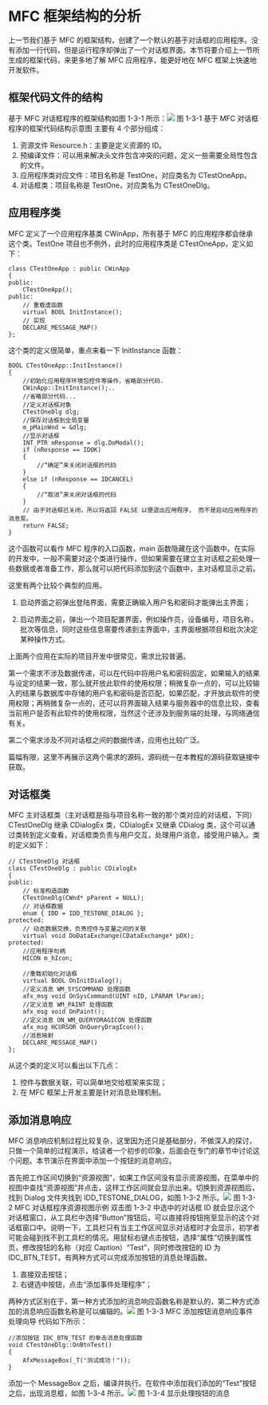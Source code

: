 # MFC 框架结构的分析

上一节我们基于 MFC 的框架结构，创建了一个默认的基于对话框的应用程序。没有添加一行代码，但是运行程序却弹出了一个对话框界面。本节将要介绍上一节所生成的框架代码，来更多地了解 MFC 应用程序，能更好地在 MFC 框架上快速地开发软件。

## 框架代码文件的结构

基于 MFC 对话框程序的框架结构如图 1-3-1 所示：![](img/8e1ecef6839655284ac4713e1a22b687.jpg)
图 1-3-1 基于 MFC 对话框程序的框架代码结构示意图
主要有 4 个部分组成：
1) 资源文件 Resource.h：主要是定义资源的 ID。
2) 预编译文件：可以用来解决头文件包含冲突的问题，定义一些需要全局性包含的文件。
3) 应用程序类对应文件：项目名称是 TestOne，对应类名为 CTestOneApp。
4) 对话框类：项目名称是 TestOne，对应类名为 CTestOneDlg。

## 应用程序类

MFC 定义了一个应用程序基类 CWinApp，所有基于 MFC 的应用程序都会继承这个类。TestOne 项目也不例外，此时的应用程序类是 CTestOneApp，定义如下：

```
class CTestOneApp : public CWinApp
{
public:
    CTestOneApp();
public:
    // 重载虚函数
    virtual BOOL InitInstance();
    // 实现
    DECLARE_MESSAGE_MAP()
};
```

这个类的定义很简单，重点来看一下 InitInstance 函数：

```
BOOL CTestOneApp::InitInstance()
{  
    //初始化应用程序环境包控件等操作，省略部分代码.
    CWinApp::InitInstance();..
    //省略部分代码...    
    //定义对话框对象
    CTestOneDlg dlg;
    //保存对话框到全局变量
    m_pMainWnd = &dlg; 
    //显示对话框
    INT_PTR nResponse = dlg.DoModal();
    if (nResponse == IDOK)
    {
        //“确定”来关闭对话框的代码
    }
    else if (nResponse == IDCANCEL)
    {
        //“取消”来关闭对话框的代码
    }
    // 由于对话框已关闭，所以将返回 FALSE 以便退出应用程序， 而不是启动应用程序的消息泵。
    return FALSE;
}
```

这个函数可以看作 MFC 程序的入口函数，main 函数隐藏在这个函数中。在实际的开发中，一般不需要对这个类进行操作，但如果需要在建立主对话框之前处理一些数据或者准备工作，那么就可以把代码添加到这个函数中，主对话框显示之前。

这里有两个比较个典型的应用。
1) 启动界面之前弹出登陆界面，需要正确输入用户名和密码才能弹出主界面；

2) 启动界面之前，弹出一个项目配置界面，例如操作员，设备编号，项目名称，批次等信息，同时这些信息需要传递到主界面中，主界面根据项目和批次决定某种操作方式。

上面两个应用在实际的项目开发中很常见，需求比较普遍。

第一个需求不涉及数据传递，可以在代码中将用户名和密码固定，如果输入的结果与设定的结果一致，那么就开放此软件的使用权限；稍微复杂一点的，可以比较输入的结果与数据库中存储的用户名和密码是否匹配，如果匹配，才开放此软件的使用权限；再稍微复杂一点的，还可以将界面输入结果与服务器中的信息比较，查看当前用户是否有此软件的使用权限，当然这个还涉及到服务端的处理，与网络通信有关。

第二个需求涉及不同对话框之间的数据传递，应用也比较广泛。

篇幅有限，这里不再展示这两个需求的源码，源码统一在本教程的源码获取链接中获取。

## 对话框类

MFC 主对话框类（主对话框是指与项目名称一致的那个类对应的对话框，下同）CTestOneDlg 继承 CDialogEx 类，CDialogEx 又继承 CDialog 类，这个可以通过类转到定义查看，对话框类负责与用户交互，处理用户消息，接受用户输入。类的定义如下：

```
// CTestOneDlg 对话框
class CTestOneDlg : public CDialogEx
{
public:
    // 标准构造函数
    CTestOneDlg(CWnd* pParent = NULL);
    // 对话框数据
    enum { IDD = IDD_TESTONE_DIALOG }; 
protected:
    // 动态数据交换，负责控件与变量之间的关联
    virtual void DoDataExchange(CDataExchange* pDX);   
protected:
    //应用程序句柄
    HICON m_hIcon;

    //重载初始化对话框
    virtual BOOL OnInitDialog();
    //定义消息 WM_SYSCOMMAND 处理函数
    afx_msg void OnSysCommand(UINT nID, LPARAM lParam);
    //定义消息 WM_PAINT 处理函数
    afx_msg void OnPaint();
    //定义消息 ON_WM_QUERYDRAGICON 处理函数
    afx_msg HCURSOR OnQueryDragIcon();
    //消息映射
    DECLARE_MESSAGE_MAP()
};
```

从这个类的定义可以看出以下几点：
1) 控件与数据关联，可以简单地交给框架来实现；
2) 在 MFC 框架上开发主要是针对消息处理机制。

## 添加消息响应

MFC 消息响应机制过程比较复杂，这里因为还只是基础部分，不做深入的探讨，只做一个简单的过程演示，给读者一个初步的印象，后面会在专门的章节中讨论这个问题。本节演示在界面中添加一个按钮的消息响应。

首先把工作区间切换到“资源视图”，如果工作区间没有显示资源视图，在菜单中的视图中查找“资源视图”并点击，这样工作区间就会显示出来。切换到资源视图后，找到 Dialog 文件夹找到 IDD_TESTONE_DIALOG，如图 1-3-2 所示。![](img/c516d9101bc4da427456fa1d0f5e7401.jpg)
图 1-3-2 MFC 对话框程序资源视图示例
双击图 1-3-2 中选中的对话框 ID 就会显示这个对话框窗口，从工具栏中选择“Button”按钮后，可以直接将按钮拖至显示的这个对话框窗口中。说明一下，工具栏只有当主工作区间显示对话框时才会显示，初学者可能会碰到找不到工具栏的情况。用鼠标右键点击按钮，选择“属性”切换到属性页，修改按钮的名称（对应 Caption）“Test”，同时修改按钮的 ID 为 IDC_BTN_TEST。有两种方式可以完成添加按钮的消息处理函数。
1) 直接双击按钮；
2) 右键选中按钮，点击“添加事件处理程序”；

两种方式区别在于，第一种方式添加的消息响应函数名称是默认的，第二种方式添加的消息响应函数名称是可以编辑的。![](img/3177aa90f304f0cec04b5952984a8d70.jpg)
图 1-3-3 MFC 添加按钮消息响应事件处理向导
代码如下所示：

```
//添加按钮 IDC_BTN_TEST 的单击消息处理函数
void CTestOneDlg::OnBtnTest()
{
    AfxMessageBox(_T("测试成功！"));
}
```

添加一个 MessageBox 之后，编译并执行。在软件中添加我们添加的“Test”按钮之后，出现消息框，如图 1-3-4 所示。![](img/e04f5b83b49666146e286babd1374786.jpg)
图 1-3-4 显示处理按钮的消息